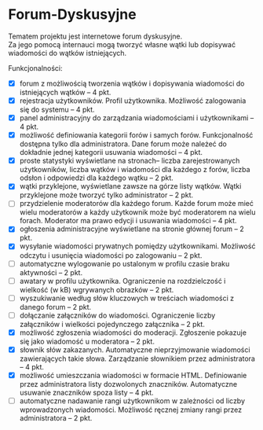 # Forum-Dyskusyjne
Tematem projektu jest internetowe forum dyskusyjne.  
Za jego pomocą internauci mogą tworzyć własne wątki lub dopisywać wiadomości do wątków istniejących.

Funkcjonalności:
- [x] forum z możliwością tworzenia wątków i dopisywania wiadomości do istniejących wątków – 4 pkt.
- [x] rejestracja użytkowników. Profil użytkownika. Możliwość zalogowania się do systemu – 4 pkt.
- [x] panel administracyjny do zarządzania wiadomościami i użytkownikami – 4 pkt.
- [x] możliwość definiowania kategorii forów i samych forów. Funkcjonalność dostępna tylko dla
administratora. Dane forum może należeć do dokładnie jednej kategorii
usuwania wiadomości – 4 pkt.
- [x] proste statystyki wyświetlane na stronach– liczba zarejestrowanych użytkowników, liczba
wątków i wiadomości dla każdego z forów, liczba odsłon i odpowiedzi dla każdego wątku – 2 pkt.
- [x] wątki przyklejone, wyświetlane zawsze na górze listy wątków. Wątki przyklejone może
tworzyć tylko administrator – 2 pkt.
- [ ] przydzielenie moderatorów dla każdego forum. Każde forum może mieć wielu moderatorów
a każdy użytkownik może być moderatorem na wielu forach. Moderator ma prawo edycji i usuwania wiadomości – 4 pkt.
- [x] ogłoszenia administracyjne wyświetlane na stronie głównej forum – 2 pkt.
- [x] wysyłanie wiadomości prywatnych pomiędzy użytkownikami. Możliwość odczytu i
usunięcia wiadomości po zalogowaniu – 2 pkt.
- [ ] automatyczne wylogowanie po ustalonym w profilu czasie braku aktywności – 2 pkt.
- [ ] awatary w profilu użytkownika. Ograniczenie na rozdzielczość i wielkość (w kB)
wgrywanych obrazków – 2 pkt.
- [ ] wyszukiwanie według słów kluczowych w treściach wiadomości z danego forum – 2 pkt.
- [ ] dołączanie załączników do wiadomości. Ograniczenie liczby załączników i wielkości
pojedynczego załącznika – 2 pkt.
- [x] możliwość zgłoszenia wiadomości do moderacji. Zgłoszenie pokazuje się jako wiadomość u
moderatora – 2 pkt.
- [x] słownik słów zakazanych. Automatyczne nieprzyjmowanie wiadomości zawierających takie
słowa. Zarządzanie słownikiem przez administratora – 4 pkt.
- [x] możliwość umieszczania wiadomości w formacie HTML. Definiowanie przez
administratora listy dozwolonych znaczników. Automatyczne usuwanie znaczników spoza
listy – 4 pkt.
- [ ] automatyczne nadawanie rangi użytkownikom w zależności od liczby wprowadzonych
wiadomości. Możliwość ręcznej zmiany rangi przez administratora – 2 pkt.
